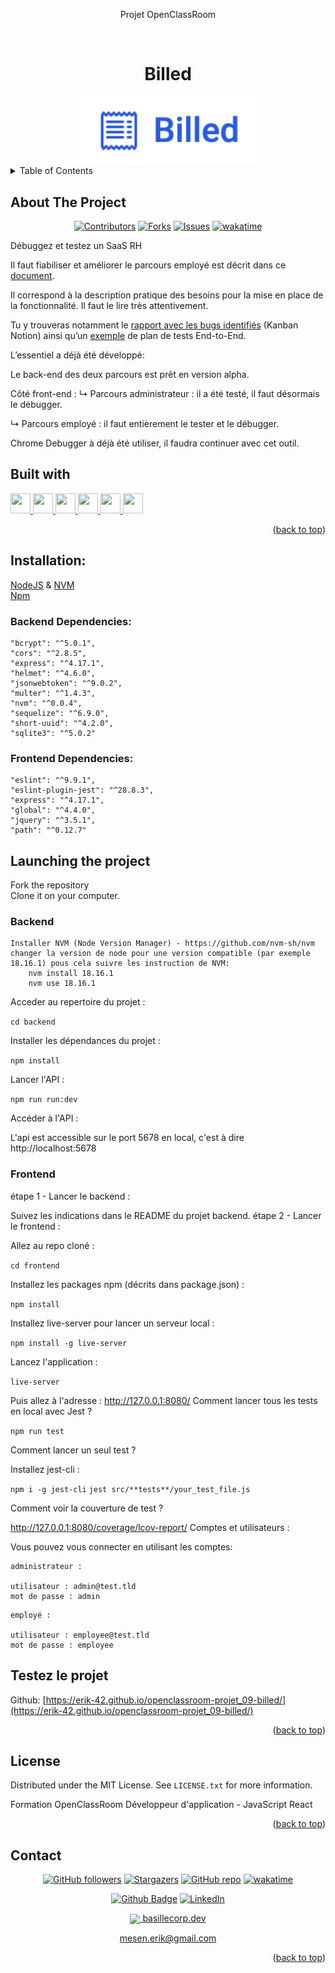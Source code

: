 <div align="center">
<p>Projet OpenClassRoom</p>
</div>
<a name="readme-top"></a>

<!-- PROJECT LOGO -->
<br />
<div align="center">
  <h1>Billed</h1>
  <a href="https://github.com/Erik-42">
    <img src="./frontend/src/assets/images/logo/logo-billed.png" alt="Logo Billed" width="300">
  </a>
</div>

<!-- TABLE OF CONTENTS -->
<details>
  <summary>Table of Contents</summary>
  <ol>
    <li> <a href="#about-the-project">About The Project</a></li>
    <li><a href="#built-with">Built With</a></li>
    <li><a href="#testez-le-projet">Testez le projet</a></li>
    <li><a href="#license">License</a></li>
    <li><a href="#contact">Contact</a></li>
  </ol>
</details>

<!-- ABOUT THE PROJECT -->

## About The Project

<div align="center">

[![Contributors][contributors-shield]][contributors-url]
[![Forks][forks-shield]][forks-url]
[![Issues][issues-shield]][issues-url]
[![wakatime](https://wakatime.com/badge/github/Erik-42/openclassroom-projet_09-billed.svg)](https://wakatime.com/badge/github/Erik-42/openclassroom-projet_09-billed)

</div>

Débuggez et testez un SaaS RH

<p></p>
Il faut fiabiliser et améliorer le parcours employé est décrit dans ce <a href="./Documentions-projet/Billed+-+Description+des+fonctionnalités.pdf">document</a>.

Il correspond à la description pratique des besoins pour la mise en place de la fonctionnalité. Il faut le lire très attentivement.

Tu y trouveras notamment le <a href="https://openclassrooms.notion.site/a7a612fc166747e78d95aa38106a55ec?v=2a8d3553379c4366b6f66490ab8f0b90">rapport avec les bugs identifiés</a> (Kanban Notion) ainsi qu’un <a href="[text](Documentions-projet/Billed+-+E2E+parcours+administrateur.docx)">exemple</a> de plan de tests End-to-End.

L’essentiel a déjà été développé:

Le back-end des deux parcours est prêt en version alpha.

Côté front-end :
↳ Parcours administrateur : il a été testé, il faut désormais le débugger.

↳ Parcours employé : il faut entièrement le tester et le débugger.

Chrome Debugger à déjà été utiliser, il faudra continuer avec cet outil.

## Built with

<p> </p>
<a href=https://github.com/Erik-42?tab=repositories&q=&type=&language=html&sort= > <img width ='32px' height='32px' src ='https://raw.githubusercontent.com/rahulbanerjee26/githubAboutMeGenerator/main/icons/html.svg'> </a>
<a href=https://github.com/Erik-42?tab=repositories&q=&type=&language=css&sort= > <img width ='32px' height='32px' src ='https://raw.githubusercontent.com/rahulbanerjee26/githubAboutMeGenerator/main/icons/css.svg'> </a>
<a href= https://github.com/Erik-42?tab=repositories&q=&type=&language=sass&sort= > <img width ='32px' height='32px' src ='https://raw.githubusercontent.com/rahulbanerjee26/githubAboutMeGenerator/main/icons/sass.svg'> </a>
<a href=https://github.com/Erik-42?tab=repositories&q=&type=&language=javascript&sort= > <img width ='32px' height='32px' src ='https://raw.githubusercontent.com/rahulbanerjee26/githubAboutMeGenerator/main/icons/javascript.svg'> </a>
<a href=https://github.com/Erik-42?tab=repositories&q=&type=&language=reactjs&sort= > <img width ='32px' height='32px' src ='https://raw.githubusercontent.com/rahulbanerjee26/githubAboutMeGenerator/main/icons/reactjs.svg'> </a>
<a href= https://github.com/Erik-42?tab=repositories&q=&type=&language=github&sort= > <img width ='32px' height='32px' src ='https://raw.githubusercontent.com/rahulbanerjee26/githubAboutMeGenerator/main/icons/github.svg'> </a>

<p align="right">(<a href="#readme-top">back to top</a>)</p>

## Installation:

<div>
<a href=https://nodejs.org>NodeJS</a> & <a href=https://github.com/coreybutler/nvm-windows>NVM</a>
</div>
<div>
<a href=https://npmjs.com>Npm</a>
</div>

### Backend Dependencies:

    "bcrypt": "^5.0.1",
    "cors": "^2.8.5",
    "express": "^4.17.1",
    "helmet": "^4.6.0",
    "jsonwebtoken": "^9.0.2",
    "multer": "^1.4.3",
    "nvm": "^0.0.4",
    "sequelize": "^6.9.0",
    "short-uuid": "^4.2.0",
    "sqlite3": "^5.0.2"

### Frontend Dependencies:

    "eslint": "^9.9.1",
    "eslint-plugin-jest": "^28.8.3",
    "express": "^4.17.1",
    "global": "^4.4.0",
    "jquery": "^3.5.1",
    "path": "^0.12.7"

## Launching the project

Fork the repository<br>
Clone it on your computer.

### Backend

    Installer NVM (Node Version Manager) - https://github.com/nvm-sh/nvm
    changer la version de node pour une version compatible (par exemple 18.16.1) pous cela suivre les instruction de NVM:
        nvm install 18.16.1
        nvm use 18.16.1

Acceder au repertoire du projet :

`cd backend`

Installer les dépendances du projet :

`npm install`

Lancer l'API :

`npm run run:dev`

Accéder à l'API :

L'api est accessible sur le port 5678 en local, c'est à dire http://localhost:5678

### Frontend

étape 1 - Lancer le backend :

Suivez les indications dans le README du projet backend.
étape 2 - Lancer le frontend :

Allez au repo cloné :

`cd frontend`

Installez les packages npm (décrits dans package.json) :

`npm install`

Installez live-server pour lancer un serveur local :

`npm install -g live-server`

Lancez l'application :

`live-server`

Puis allez à l'adresse : http://127.0.0.1:8080/
Comment lancer tous les tests en local avec Jest ?

`npm run test`

Comment lancer un seul test ?

Installez jest-cli :

`npm i -g jest-cli`
`jest src/**tests**/your_test_file.js`

Comment voir la couverture de test ?

http://127.0.0.1:8080/coverage/lcov-report/
Comptes et utilisateurs :

Vous pouvez vous connecter en utilisant les comptes:

    administrateur :

    utilisateur : admin@test.tld
    mot de passe : admin

<p></p>

    employé :

    utilisateur : employee@test.tld
    mot de passe : employee

## Testez le projet

Github: [https://erik-42.github.io/openclassroom-projet_09-billed/](https://erik-42.github.io/openclassroom-projet_09-billed/)

<p align="right">(<a href="#readme-top">back to top</a>)</p>

## License

Distributed under the MIT License. See `LICENSE.txt` for more information.

Formation OpenClassRoom Développeur d'application - JavaScript React

<p align="right">(<a href="#readme-top">back to top</a>)</p>

## Contact

<div align="center">

[![GitHub followers][github followers-shield]][github followers-url]
[![Stargazers][stars-shield]][stars-url]
[![GitHub repo][github repo-shield]][github repo-url]
[![wakatime](https://wakatime.com/badge/user/f84d00d8-fee3-4ca3-803d-3daa3c7053a5.svg)](https://wakatime.com/@f84d00d8-fee3-4ca3-803d-3daa3c7053a5)

[![Github Badge][github badge-shield]][github badge-url]
[![LinkedIn][linkedin-shield]][linkedin-url]

<a href = 'https://basillecorp.dev'> <img width = '32px' align= 'center' src="https://raw.githubusercontent.com/rahulbanerjee26/githubAboutMeGenerator/main/icons/portfolio.png"/> basillecorp.dev</a>

mesen.erik@gmail.com

</div>

<p align="right">(<a href="#readme-top">back to top</a>)</p>

<!-- MARKDOWN LINKS & IMAGES -->
<!-- https://www.markdownguide.org/basic-syntax/#reference-style-links -->

[product-screenshot]: ./images/screenshot.png
[wakatime-shield]: https://wakatime.com/badge/user/f84d00d8-fee3-4ca3-803d-3daa3c7053a5.svg
[wakatime-url]: https://wakatime.com/@f84d00d8-fee3-4ca3-803d-3daa3c7053a5
[github badge-shield]: https://img.shields.io/badge/Github-Erik--42-155?style=for-the-badge&logo=github
[github badge-url]: https://github.com/Erik-42
[github repo-shield]: https://img.shields.io/badge/Repositories-48-blue
[github repo-url]: https://github.com/Erik-42/Erik-42?tab=repositories
[github repo file count (file type)-shield]: https://img.shields.io/github/directory-file-count/Erik-42/openclassroom-projet_09-billed
[github repo file count (file type)-url]: https://github.com/directory-file-count/Erik-42/openclassroom-projet_09-billed
[github followers-shield]: https://img.shields.io/github/followers/Erik-42
[github followers-url]: https://github.com/followers/Erik-42
[github all releases-shield]: https://github.com/Erik-42/openclassroom-projet_09-billed/total
[github all releases-url]: https://github.com/Erik-42/openclassroom-projet_09-billed/releases
[github repo size-shield]: https://img.shields.io/github/repo-size/Erik-42/openclassroom-projet_09-billed
[github repo size-url]: https://github.com/Erik-42/openclassroom-projet_09-billed
[contributors-shield]: https://img.shields.io/github/contributors/Erik-42/openclassroom-projet_09-billed
[contributors-url]: https://github.com/Erik-42/openclassroom-projet_09-billed/graphs/contributors
[forks-shield]: https://img.shields.io/github/forks/Erik-42/openclassroom-projet_09-billed
[forks-url]: https://github.com/Erik-42/openclassroom-projet_09-billed/forks
[stars-shield]: https://img.shields.io/github/stars/Erik-42
[stars-url]: https://github.com/Erik-42?tab=stars
[issues-shield]: https://img.shields.io/github/issues-raw/Erik-42/openclassroom-projet_09-billed
[issues-url]: https://github.com/Erik-42/openclassroom-projet_09-billed/issues
[license-shield]: https://img.shields.io/github/license/Erik-42/openclassroom-projet_09-billed
[license-url]: https://github.com/Erik-42/openclassroom-projet_09-billed/blob/master/LICENSE.txt
[linkedin-shield]: https://img.shields.io/badge/-LinkedIn-black.svg?style=for-the-badge&logo=linkedin&colorB=555
[linkedin-url]: https://www.linkedin.com/in/erik-mesen/
[html-shield]: https://img.shields.io/badge/-LinkedIn-black.svg?style=for-the-badge&logo=linkedin&colorB=555
[html-url]: https://html.spec.whatwg.org/
[css-shield]: https://img.shields.io/badge/-LinkedIn-black.svg?style=for-the-badge&logo=linkedin&colorB=555
[css-url]: https://www.w3.org/TR/CSS/#css
[javascript-shield]: https://img.shields.io/badge/-LinkedIn-black.svg?style=for-the-badge&logo=linkedin&colorB=555
[javascript-url]: https://www.ecma-international.org/publications-and-standards/standards/ecma-262/
